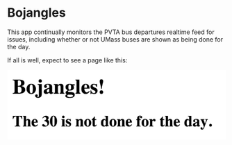 # Bojangles

This app continually monitors the PVTA bus departures realtime feed for issues, including whether or not UMass buses are shown as being done for the day.

If all is well, expect to see a page like this:

![all-is-well](img/all_is_well.png)

